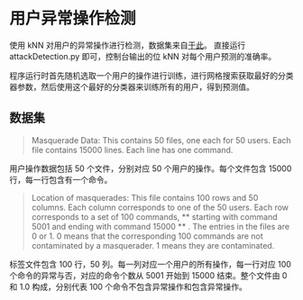 # 用户异常操作检测

使用 kNN 对用户的异常操作进行检测，数据集来自[于此](http://www.schonlau.net/)。
直接运行 attackDetection.py 即可，控制台输出的位 kNN 对每个用户预测的准确率。

程序运行时首先随机选取一个用户的操作进行训练，进行网格搜索获取最好的分类器参数，然后使用这个最好的分类器来训练所有的用户，得到预测值。

## 数据集

> Masquerade Data: This contains 50 files, one each for 50 users. Each file contains 15000 lines. Each line has one command.

用户操作数据包括 50 个文件，分别对应 50 个用户的操作。每个文件包含 15000 行，每一行包含有一个命令。

> Location of masquerades: This file contains 100 rows and 50 columns. Each column corresponds to one of the 50 users. Each row corresponds to a set of 100 commands, ** starting with command 5001 and ending with command 15000 ** . The entries in the files are 0 or 1. 0 means that the corresponding 100 commands are not contaminated by a masquerader. 1 means they are contaminated.

标签文件包含 100 行，50 列。每一列对应一个用户的所有操作，每一行对应 100 个命令的异常与否，对应的命令个数从 5001 开始到 15000 结束。整个文件由 0 和 1.0 构成，分别代表 100 个命令不包含异常操作和包含异常操作。